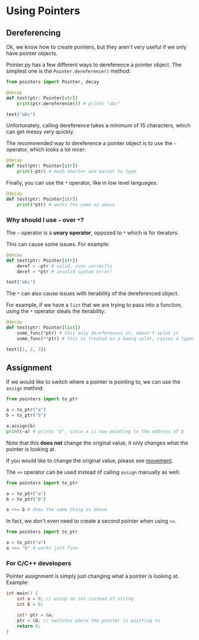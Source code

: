 # Using Pointers

## Dereferencing

Ok, we know how to create pointers, but they aren't very useful if we only have pointer objects.

Pointer.py has a few different ways to dereference a pointer object. The simplest one is the `Pointer.dereference()` method:

```py
from pointers import Pointer, decay

@decay
def test(ptr: Pointer[str])
    print(ptr.dereference()) # prints "abc"

test("abc")
```

Unfortunately, calling dereference takes a _minimum_ of 15 characters, which can get messy very quickly.

The recommended way to dereference a pointer object is to use the `~` operator, which looks a lot nicer:

```py
@decay
def test(ptr: Pointer[str])
    print(~ptr) # much shorter and easier to type
```

Finally, you can use the `*` operator, like in low level languages:

```py
@decay
def test(ptr: Pointer[str])
    print(*ptr) # works the same as above
```

### Why should I use `~` over `*`?

The `~` operator is a **unary operator**, opposed to `*` which is for iterators.

This can cause some issues. For example:

```py
@decay
def test(ptr: Pointer[str])
    deref = ~ptr # valid, runs correctly
    deref = *ptr # invalid syntax error!

test("abc")
```

The `*` can also cause issues with iterability of the dereferenced object.

For example, if we have a `list` that we are trying to pass into a function, using the `*` operator steals the iterability:

```py
@decay
def test(ptr: Pointer[list])
    some_func(*ptr) # this only dereferences it, doesn't splat it
    some_func(**ptr) # this is treated as a kwarg splat, raises a typeerror

test([1, 2, 3])
```

## Assignment

If we would like to switch where a pointer is pointing to, we can use the `assign` method:

```py
from pointers import to_ptr

a = to_ptr("a")
b = to_ptr("b")

a.assign(b)
print(~a) # prints "b", since a is now pointing to the address of b
```

Note that this **does not** change the original value, it only changes what the pointer is looking at.

If you would like to change the original value, please see [movement](movement.md).

The `>>` operator can be used instead of calling `assign` manually as well:

```py
from pointers import to_ptr

a = to_ptr("a")
b = to_ptr("b")

a >>= b # does the same thing as above
```

In fact, we don't even need to create a second pointer when using `>>`.

```py
from pointers import to_ptr

a = to_ptr("a")
a >>= "b" # works just fine
```

### For C/C++ developers

Pointer assignment is simply just changing what a pointer is looking at. Example:

```cpp
int main() {
    int a = 0; // using an int instead of string
    int b = 0;

    int* ptr = &a;
    ptr = &b; // switches where the pointer is pointing to
    return 0;
}
```
